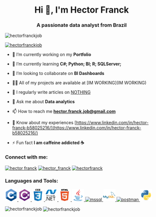 <h1 align="center">Hi 👋, I'm Hector Franck</h1>
<h3 align="center">A passionate data analyst from Brazil</h3>

<p align="left"> <img src="https://komarev.com/ghpvc/?username=hectorfranckjob&label=Profile%20views&color=0e75b6&style=flat" alt="hectorfranckjob" /> </p>

<p align="left"> <a href="https://github.com/ryo-ma/github-profile-trophy"><img src="https://github-profile-trophy.vercel.app/?username=hectorfranckjob" alt="hectorfranckjob" /></a> </p>

- 🔭 I’m currently working on my **Portfolio**

- 🌱 I’m currently learning **C#; Python; BI; R; SQLServer;**

- 👯 I’m looking to collaborate on **BI Dashboards**

- 👨‍💻 All of my projects are available at [IM WORKING](IM WORKING)

- 📝 I regularly write articles on [NOTHING](NOTHING)

- 💬 Ask me about **Data analytics**

- 📫 How to reach me **hector.franck.job@gmail.com**

- 📄 Know about my experiences [https://www.linkedin.com/in/hector-franck-b58025216/](https://www.linkedin.com/in/hector-franck-b58025216/)

- ⚡ Fun fact **I am caffeine addicted ☕**

<h3 align="left">Connect with me:</h3>
<p align="left">
<a href="https://linkedin.com/in/hector franck" target="blank"><img align="center" src="https://raw.githubusercontent.com/rahuldkjain/github-profile-readme-generator/master/src/images/icons/Social/linked-in-alt.svg" alt="hector franck" height="30" width="40" /></a>
<a href="https://instagram.com/hector_franck" target="blank"><img align="center" src="https://raw.githubusercontent.com/rahuldkjain/github-profile-readme-generator/master/src/images/icons/Social/instagram.svg" alt="hector_franck" height="30" width="40" /></a>
<a href="https://discord.gg/hectorfranck" target="blank"><img align="center" src="https://raw.githubusercontent.com/rahuldkjain/github-profile-readme-generator/master/src/images/icons/Social/discord.svg" alt="hectorfranck" height="30" width="40" /></a>
</p>

<h3 align="left">Languages and Tools:</h3>
<p align="left"> <a href="https://www.w3schools.com/cpp/" target="_blank" rel="noreferrer"> <img src="https://raw.githubusercontent.com/devicons/devicon/master/icons/cplusplus/cplusplus-original.svg" alt="cplusplus" width="40" height="40"/> </a> <a href="https://www.w3schools.com/cs/" target="_blank" rel="noreferrer"> <img src="https://raw.githubusercontent.com/devicons/devicon/master/icons/csharp/csharp-original.svg" alt="csharp" width="40" height="40"/> </a> <a href="https://www.w3schools.com/css/" target="_blank" rel="noreferrer"> <img src="https://raw.githubusercontent.com/devicons/devicon/master/icons/css3/css3-original-wordmark.svg" alt="css3" width="40" height="40"/> </a> <a href="https://dotnet.microsoft.com/" target="_blank" rel="noreferrer"> <img src="https://raw.githubusercontent.com/devicons/devicon/master/icons/dot-net/dot-net-original-wordmark.svg" alt="dotnet" width="40" height="40"/> </a> <a href="https://www.w3.org/html/" target="_blank" rel="noreferrer"> <img src="https://raw.githubusercontent.com/devicons/devicon/master/icons/html5/html5-original-wordmark.svg" alt="html5" width="40" height="40"/> </a> <a href="https://www.java.com" target="_blank" rel="noreferrer"> <img src="https://raw.githubusercontent.com/devicons/devicon/master/icons/java/java-original.svg" alt="java" width="40" height="40"/> </a> <a href="https://www.microsoft.com/en-us/sql-server" target="_blank" rel="noreferrer"> <img src="https://www.svgrepo.com/show/303229/microsoft-sql-server-logo.svg" alt="mssql" width="40" height="40"/> </a> <a href="https://www.mysql.com/" target="_blank" rel="noreferrer"> <img src="https://raw.githubusercontent.com/devicons/devicon/master/icons/mysql/mysql-original-wordmark.svg" alt="mysql" width="40" height="40"/> </a> <a href="https://postman.com" target="_blank" rel="noreferrer"> <img src="https://www.vectorlogo.zone/logos/getpostman/getpostman-icon.svg" alt="postman" width="40" height="40"/> </a> <a href="https://www.python.org" target="_blank" rel="noreferrer"> <img src="https://raw.githubusercontent.com/devicons/devicon/master/icons/python/python-original.svg" alt="python" width="40" height="40"/> </a> </p>

<p><img align="left" src="https://github-readme-stats.vercel.app/api/top-langs?username=hectorfranckjob&show_icons=true&locale=en&layout=compact" alt="hectorfranckjob" /></p>

<p>&nbsp;<img align="center" src="https://github-readme-stats.vercel.app/api?username=hectorfranckjob&show_icons=true&locale=en" alt="hectorfranckjob" /></p>

<!---
HectorFranckJob/HectorFranckJob is a ✨ special ✨ repository because its `README.md` (this file) appears on your GitHub profile.
You can click the Preview link to take a look at your changes.
--->
